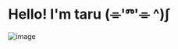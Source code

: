 # Hello! I'm taru  (⌯'ⱅ'⌯ ^)∫
![image](https://github.com/user-attachments/assets/19547091-4751-41f0-aeee-3aad85cf878d)
